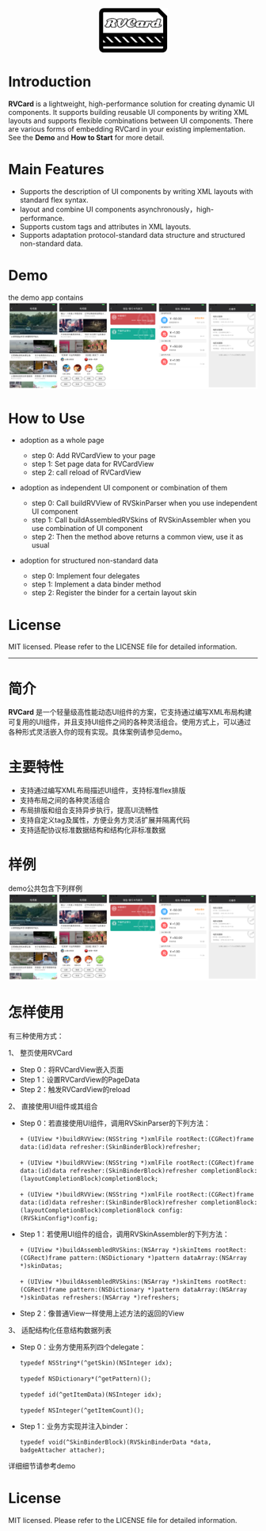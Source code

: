 <p align="center" >
  <img src="https://github.com/klarm/KMCard/blob/master/logo.png" width="139" height="90" alt="RVCard" title="RVCard">
</p>

# Introduction
**RVCard** is a lightweight, high-performance solution for creating dynamic UI components. It supports building reusable UI components by writing XML layouts and supports flexible combinations between UI components. There are various forms of embedding RVCard in your existing implementation. See the **Demo** and **How to Start** for more detail.

# Main Features
- Supports the description of UI components by writing XML layouts with standard flex syntax.
- layout and combine UI components asynchronously，high-performance.
- Supports custom tags and attributes in XML layouts.
- Supports adaptation protocol-standard data structure and structured non-standard data.

# Demo 
the demo app contains
<img src="https://github.com/klarm/KMCard/blob/master/demos.png"/>

# How to Use

- adoption as a whole page
	- step 0: Add RVCardView to your page
	- step 1: Set page data for RVCardView
	- step 2: call reload of RVCardView

- adoption as independent UI component or combination of them
	- step 0: Call buildRVView of RVSkinParser when you use independent UI component
	- step 1: Call buildAssembledRVSkins of RVSkinAssembler when you use combination of UI component
	- step 2: Then the method above returns a common view, use it as usual

- adoption for structured non-standard data
	- step 0: Implement four delegates
	- step 1: Implement a data binder method
	- step 2: Register the binder for a certain layout skin
   
# License
MIT licensed. Please refer to the LICENSE file for detailed information.

---
# 简介
**RVCard** 是一个轻量级高性能动态UI组件的方案，它支持通过编写XML布局构建可复用的UI组件，并且支持UI组件之间的各种灵活组合。使用方式上，可以通过各种形式灵活嵌入你的现有实现。具体案例请参见demo。

# 主要特性
- 支持通过编写XML布局描述UI组件，支持标准flex排版
- 支持布局之间的各种灵活组合
- 布局排版和组合支持异步执行，提高UI流畅性
- 支持自定义tag及属性，方便业务方灵活扩展并隔离代码
- 支持适配协议标准数据结构和结构化非标准数据

# 样例
demo公共包含下列样例
 <img src="https://github.com/klarm/KMCard/blob/master/demos.png"/>

# 怎样使用
有三种使用方式：  

1、 整页使用RVCard
  + Step 0：将RVCardView嵌入页面
  + Step 1：设置RVCardView的PageData
  + Step 2：触发RVCardView的reload
  
2、 直接使用UI组件或其组合 
  + Step 0：若直接使用UI组件，调用RVSkinParser的下列方法：
	```obj-c
	+ (UIView *)buildRVView:(NSString *)xmlFile rootRect:(CGRect)frame data:(id)data refresher:(SkinBinderBlock)refresher;

	+ (UIView *)buildRVView:(NSString *)xmlFile rootRect:(CGRect)frame data:(id)data refresher:(SkinBinderBlock)refresher completionBlock:(layoutCompletionBlock)completionBlock;

	+ (UIView *)buildRVView:(NSString *)xmlFile rootRect:(CGRect)frame data:(id)data refresher:(SkinBinderBlock)refresher completionBlock:(layoutCompletionBlock)completionBlock config:(RVSkinConfig*)config;  
 	```

  + Step 1：若使用UI组件的组合，调用RVSkinAssembler的下列方法：
	```obj-c
	+ (UIView *)buildAssembledRVSkins:(NSArray *)skinItems rootRect:(CGRect)frame pattern:(NSDictionary *)pattern dataArray:(NSArray *)skinDatas;
	
	+ (UIView *)buildAssembledRVSkins:(NSArray *)skinItems rootRect:(CGRect)frame pattern:(NSDictionary *)pattern dataArray:(NSArray *)skinDatas refreshers:(NSArray *)refreshers;
 	```
	
  + Step 2：像普通View一样使用上述方法的返回的View
  
3、 适配结构化任意结构数据列表
  + Step 0：业务方使用系列四个delegate：
    ```obj-c
	typedef NSString*(^getSkin)(NSInteger idx);
	
	typedef NSDictionary*(^getPattern)();
	
	typedef id(^getItemData)(NSInteger idx);
	
	typedef NSInteger(^getItemCount)();
     ```
  + Step 1：业务方实现并注入binder：
  	```obj-c
  	typedef void(^SkinBinderBlock)(RVSkinBinderData *data, badgeAttacher attacher);
  	```  
详细细节请参考demo

# License
MIT licensed. Please refer to the LICENSE file for detailed information.
